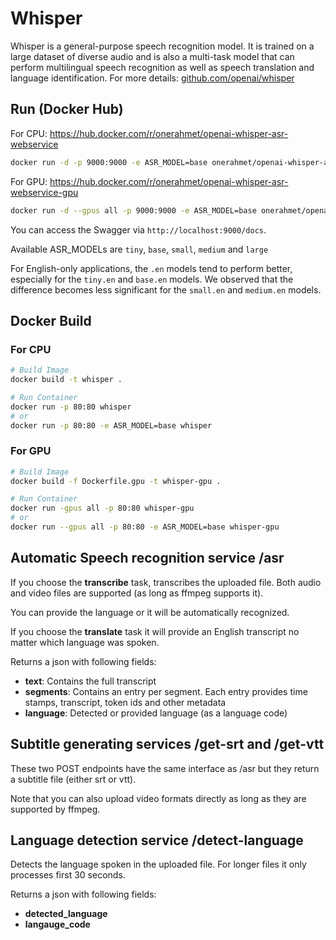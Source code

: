 # Whisper
Whisper is a general-purpose speech recognition model. It is trained on a large dataset of diverse audio and is also a multi-task model that can perform multilingual speech recognition as well as speech translation and language identification. For more details: [github.com/openai/whisper](https://github.com/openai/whisper/)

## Run (Docker Hub)
For CPU: https://hub.docker.com/r/onerahmet/openai-whisper-asr-webservice
```sh
docker run -d -p 9000:9000 -e ASR_MODEL=base onerahmet/openai-whisper-asr-webservice
```

For GPU: https://hub.docker.com/r/onerahmet/openai-whisper-asr-webservice-gpu
```sh
docker run -d --gpus all -p 9000:9000 -e ASR_MODEL=base onerahmet/openai-whisper-asr-webservice-gpu
```

You can access the Swagger via `http://localhost:9000/docs`.

Available ASR_MODELs are `tiny`, `base`, `small`, `medium` and `large`

For English-only applications, the `.en` models tend to perform better, especially for the `tiny.en` and `base.en` models. We observed that the difference becomes less significant for the `small.en` and `medium.en` models.



## Docker Build
### For CPU
```sh
# Build Image
docker build -t whisper .

# Run Container
docker run -p 80:80 whisper
# or
docker run -p 80:80 -e ASR_MODEL=base whisper
```

### For GPU
```sh
# Build Image
docker build -f Dockerfile.gpu -t whisper-gpu .

# Run Container
docker run -gpus all -p 80:80 whisper-gpu
# or
docker run --gpus all -p 80:80 -e ASR_MODEL=base whisper-gpu

```
## Automatic Speech recognition service /asr

If you choose the **transcribe** task, transcribes the uploaded file. Both audio and video files are supported (as long as ffmpeg supports it).

You can provide the language or it will be automatically recognized. 

If you choose the **translate** task it will provide an English transcript no matter which language was spoken.

Returns a json with following fields:
- **text**: Contains the full transcript
- **segments**: Contains an entry per segment. Each entry  provides time stamps, transcript, token ids and other metadata
- **language**: Detected or provided language (as a language code)

## Subtitle generating services /get-srt and /get-vtt

These two POST endpoints have the same interface as /asr but they return a subtitle file (either srt or vtt).

Note that you can also upload video formats directly as long as they are supported by ffmpeg.

## Language detection service /detect-language

Detects the language spoken in the uploaded file. For longer files it only processes first 30 seconds.

Returns a json with following fields:
- **detected_language**
- **langauge_code**
